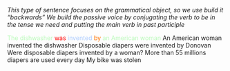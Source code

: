 *This type of sentence focuses on the grammatical object, so we use build it “backwards”*
*We build the passive voice by conjugating the verb to be in the tense we need and putting the main verb in past participle*

<span style="color:#bbfabb">The dishwasher</span> <span style="color:#ff0000">was</span> <span style="color:#adccff">invented</span> <span style="color:#ff7300">by</span> <span style="color:#bbfabb">an American woman</span>
An American woman invented the dishwasher 
Disposable diapers were invented by Donovan
Were disposable diapers invented by a woman?
More than 55 millions diapers are used every day
My bike was stolen